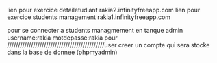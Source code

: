lien pour exercice detailetudiant    rakia2.infinityfreeapp.com
lien pour exercice students management rakia1.infinityfreeapp.com


pour se connecter a students managmement en tanque admin username:rakia   motdepasse:rakia
pour /////////////////////////////////////////////user  creer un compte qui sera stocke dans la base de donnee (phpmyadmin)
